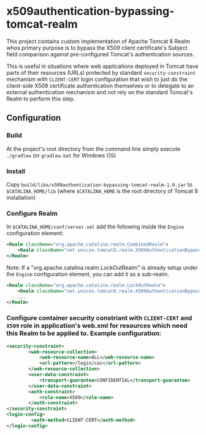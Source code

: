 x509authentication-bypassing-tomcat-realm
========================================

This project contains custom implementation of Apache Tomcat 8 Realm whos primary purpose is to bypass the X509 client certificate's Subject field comparison against pre-configured Tomcat's authentication sources.

This is useful in situations where web applications deployed in Tomcat have parts of their resources (URLs) protected by standard `security-constraint` mechanism with `CLIENT-CERT` login configuration that wish to just do the client-side X509 certificate authentication themselves or to delegate to an external authentication mechanism and not rely on the standard Tomcat's Realm to perform this step.

## Configuration

### Build

At the project's root directory from the command line simply execute `./gradlew` (or `gradlew.bat` for Windows OS)

### Install 

Copy `build/libs/x509authentication-bypassing-tomcat-realm-1.0.jar` to `$CATALINA_HOME/lib` (where `$CATALINA_HOME` is the root directory of Tomcat 8 installation)

### Configure Realm

In `$CATALINA_HOME/conf/server.xml` add the following inside the `Engine` configuration element:

```xml
<Realm className="org.apache.catalina.realm.CombinedRealm">      
	<Realm className="net.unicon.tomcat8.realm.X509AuthenticationBypassingRealm"/>                              
</Realm>
```
Note: If a "org.apache.catalina.realm.LockOutRealm" is already setup under the `Engine` configuration element, you can add it as a sub-realm.
```xml
<Realm className="org.apache.catalina.realm.LockOutRealm">      
	<Realm className="net.unicon.tomcat8.realm.X509AuthenticationBypassingRealm"/>        
	...                      
</Realm>
```

### Configure container security constriant with `CLIENT-CERT` and `X509` role in application's web.xml for resources which need this Realm to be applied to. Example configuration:

```xml
<security-constraint>
        <web-resource-collection>
            <web-resource-name>ALL</web-resource-name>
            <url-pattern>/login/cac</url-pattern>
        </web-resource-collection>
        <user-data-constraint>
            <transport-guarantee>CONFIDENTIAL</transport-guarantee>
        </user-data-constraint>
        <auth-constraint>
            <role-name>X509</role-name>
        </auth-constraint>
</security-constraint>
<login-config>
         <auth-method>CLIENT-CERT</auth-method>
</login-config>
```
